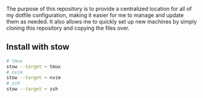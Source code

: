The purpose of this repository is to provide a centralized location for all of my dotfile configuration, making it easier for me to manage and update them as needed. It also allows me to quickly set up new machines by simply cloning this repository and copying the files over.

## Install with stow

```bash
# tmux
stow --target ~ tmux
# nvim
stow --target ~ nvim
# zsh
stow --target ~ zsh
```
